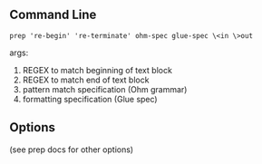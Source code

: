 ## Command Line
`prep 're-begin' 're-terminate' ohm-spec glue-spec \<in \>out`

args:
1. REGEX to match beginning of text block
2. REGEX to match end of text block
3. pattern match specification (Ohm grammar)
4. formatting specification (Glue spec)

## Options
(see prep docs for other options)